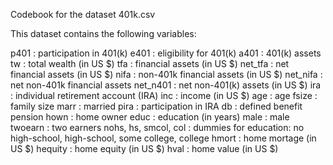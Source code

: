 Codebook for the dataset 401k.csv

This dataset contains the following variables:

p401 : participation in 401(k)
e401 : eligibility for 401(k)
a401 : 401(k) assets
tw : total wealth (in US $)
tfa : financial assets (in US $)
net_tfa : net financial assets (in US $)
nifa : non-401k financial assets (in US $)
net_nifa : net non-401k financial assets
net_n401 : net non-401(k) assets (in US $)
ira : individual retirement account (IRA)
inc : income (in US $)
age : age
fsize : family size
marr : married
pira : participation in IRA
db : defined benefit pension
hown : home owner
educ : education (in years)
male : male
twoearn : two earners
nohs, hs, smcol, col : dummies for education: no high-school, high-school, some
college, college
hmort : home mortage (in US $)
hequity : home equity (in US $)
hval : home value (in US $)